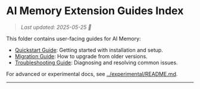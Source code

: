 # AI Memory Extension Guides Index

> _Last updated: 2025-05-25 🐹_

This folder contains user-facing guides for AI Memory:

- [Quickstart Guide](./QUICKSTART.md): Getting started with installation and setup.
- [Migration Guide](./MIGRATION_GUIDE.md): How to upgrade from older versions.
- [Troubleshooting Guide](./TROUBLESHOOTING.md): Diagnosing and resolving common issues.

For advanced or experimental docs, see [../experimental/README.md](../experimental/README.md).

---
